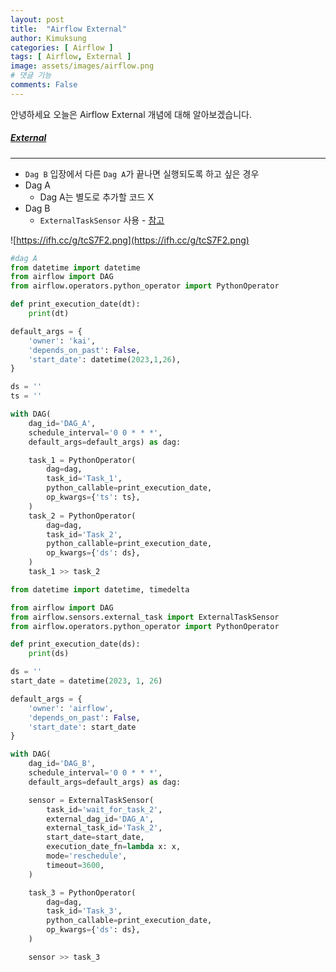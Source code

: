 ```yaml
---
layout: post
title:  "Airflow External"
author: Kimuksung
categories: [ Airflow ]
tags: [ Airflow, External ]
image: assets/images/airflow.png
# 댓글 기능
comments: False
---
```


안녕하세요
오늘은 Airflow External 개념에 대해 알아보겠습니다.


##### [External](https://tommybebe.github.io/2020/11/30/airflow-external-task-sensor/)

---

- `Dag B` 입장에서 다른 `Dag A`가 끝나면 실행되도록 하고 싶은 경우
- Dag A
    - Dag A는 별도로 추가할 코드 X
- Dag B
    - `ExternalTaskSensor` 사용 - [참고](https://airflow.apache.org/docs/apache-airflow/2.2.2/_api/airflow/sensors/external_task/index.html)

![https://ifh.cc/g/tcS7F2.png](https://ifh.cc/g/tcS7F2.png)

```python
#dag A
from datetime import datetime
from airflow import DAG
from airflow.operators.python_operator import PythonOperator

def print_execution_date(dt):
    print(dt)

default_args = {
    'owner': 'kai',
    'depends_on_past': False,
    'start_date': datetime(2023,1,26),
}

ds = ''
ts = ''

with DAG(
    dag_id='DAG_A', 
    schedule_interval='0 0 * * *',
    default_args=default_args) as dag:

    task_1 = PythonOperator(
        dag=dag,
        task_id='Task_1',
        python_callable=print_execution_date,
        op_kwargs={'ts': ts},
    )
    task_2 = PythonOperator(
        dag=dag,
        task_id='Task_2',
        python_callable=print_execution_date,
        op_kwargs={'ds': ds},
    )
    task_1 >> task_2
```

```python
from datetime import datetime, timedelta

from airflow import DAG
from airflow.sensors.external_task import ExternalTaskSensor
from airflow.operators.python_operator import PythonOperator

def print_execution_date(ds):
    print(ds)

ds = ''
start_date = datetime(2023, 1, 26)

default_args = {
    'owner': 'airflow',
    'depends_on_past': False,
    'start_date': start_date
}

with DAG(
    dag_id='DAG_B', 
    schedule_interval='0 0 * * *',
    default_args=default_args) as dag:

    sensor = ExternalTaskSensor(
        task_id='wait_for_task_2',
        external_dag_id='DAG_A',
        external_task_id='Task_2',
        start_date=start_date,
        execution_date_fn=lambda x: x,
        mode='reschedule',
        timeout=3600,
    )

    task_3 = PythonOperator(
        dag=dag,
        task_id='Task_3',
        python_callable=print_execution_date,
        op_kwargs={'ds': ds},
    )

    sensor >> task_3
```